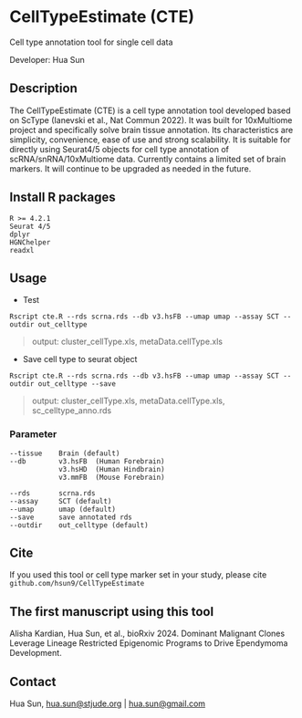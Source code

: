

CellTypeEstimate (CTE)
=======================
Cell type annotation tool for single cell data

Developer: Hua Sun



Description
----------------------
The CellTypeEstimate (CTE) is a cell type annotation tool developed based on ScType (Ianevski et al., Nat Commun 2022). It was built for 10xMultiome project and specifically solve brain tissue annotation. Its characteristics are simplicity, convenience, ease of use and strong scalability. It is suitable for directly using Seurat4/5 objects for cell type annotation of scRNA/snRNA/10xMultiome data. Currently contains a limited set of brain markers. It will continue to be upgraded as needed in the future.


Install R packages
----------------------
```
R >= 4.2.1
Seurat 4/5
dplyr
HGNChelper
readxl
```


Usage
----------------------
* Test
```
Rscript cte.R --rds scrna.rds --db v3.hsFB --umap umap --assay SCT --outdir out_celltype
```
> output: cluster_cellType.xls, metaData.cellType.xls


* Save cell type to seurat object
```
Rscript cte.R --rds scrna.rds --db v3.hsFB --umap umap --assay SCT --outdir out_celltype --save
```
> output: cluster_cellType.xls, metaData.cellType.xls, sc_celltype_anno.rds



### Parameter
```
--tissue    Brain (default)
--db        v3.hsFB  (Human Forebrain)
            v3.hsHD  (Human Hindbrain)
            v3.mmFB  (Mouse Forebrain)

--rds       scrna.rds
--assay     SCT (default)
--umap      umap (default)
--save      save annotated rds
--outdir    out_celltype (default)
```


Cite
----------------------
If you used this tool or cell type marker set in your study, please cite `github.com/hsun9/CellTypeEstimate`


The first manuscript using this tool
----------------------
Alisha Kardian, Hua Sun, et al., bioRxiv 2024. Dominant Malignant Clones Leverage Lineage Restricted Epigenomic Programs to Drive Ependymoma Development.


Contact
----------------------
Hua Sun, <hua.sun@stjude.org> | <hua.sun@gmail.com> 



